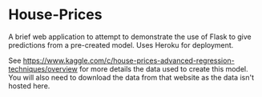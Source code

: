 # House-Prices

A brief web application to attempt to demonstrate the use of Flask to give predictions from a pre-created model.  Uses Heroku for deployment.

See https://www.kaggle.com/c/house-prices-advanced-regression-techniques/overview for more details the data used to create this model.  You will also need to download the data from that website as the data isn't hosted here.  
